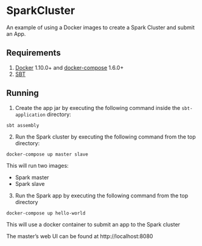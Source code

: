 # SparkCluster
An example of using a Docker images to create a Spark Cluster and submit an App.

## Requirements
1. [Docker](https://docs.docker.com/engine/installation/) 1.10.0+ and [docker-compose](https://docs.docker.com/compose/) 1.6.0+
2. [SBT](http://www.scala-sbt.org/)

## Running
1. Create the app jar by executing the following command inside the ``sbt-application`` directory:

```sbt assembly```

2. Run the Spark cluster by executing the following command from the top directory:

```docker-compose up master slave```

This will run two images: 
- Spark master
- Spark slave

3. Run the Spark app by executing the following command from the top directory

```docker-compose up hello-world```

This will use a docker container to submit an app to the Spark cluster

The master’s web UI can be found at http://localhost:8080
